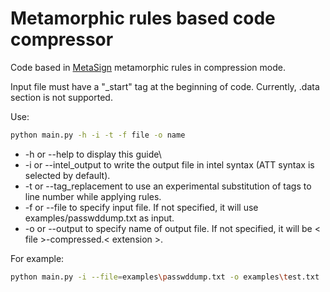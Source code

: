 # Metamorphic rules based code compressor

Code based in [MetaSign](https://github.com/LabSPY-univr/MetaSign) metamorphic rules in compression mode.

Input file must have a "_start" tag at the beginning of code. Currently, .data section is not supported.

Use:

```bash
python main.py -h -i -t -f file -o name
```

- -h or --help to display this guide\
- -i or --intel_output to write the output file in intel syntax (ATT syntax is selected by default).
- -t or --tag_replacement to use an experimental substitution of tags to line number while applying rules.
- -f or --file to specify input file. If not specified, it will use examples/passwddump.txt as input.
- -o or --output to specify name of output file. If not specified, it will be < file >-compressed.< extension >.

For example:

```bash
python main.py -i --file=examples\passwddump.txt -o examples\test.txt
```